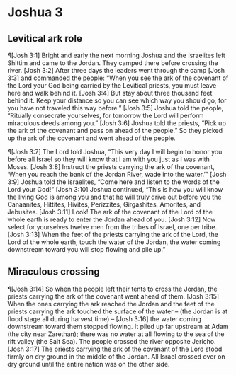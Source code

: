 # Joshua 3

## Levitical ark role
¶[Josh 3:1] Bright and early the next morning Joshua and the Israelites left Shittim and came to the Jordan. They camped there before crossing the river.
[Josh 3:2] After three days the leaders went through the camp
[Josh 3:3] and commanded the people: “When you see the ark of the covenant of the Lord your God being carried by the Levitical priests, you must leave here and walk behind it.
[Josh 3:4] But stay about three thousand feet behind it. Keep your distance so you can see which way you should go, for you have not traveled this way before.”
[Josh 3:5] Joshua told the people, “Ritually consecrate yourselves, for tomorrow the Lord will perform miraculous deeds among you.”
[Josh 3:6] Joshua told the priests, “Pick up the ark of the covenant and pass on ahead of the people.” So they picked up the ark of the covenant and went ahead of the people.

¶[Josh 3:7] The Lord told Joshua, “This very day I will begin to honor you before all Israel so they will know that I am with you just as I was with Moses.
[Josh 3:8] Instruct the priests carrying the ark of the covenant, ‘When you reach the bank of the Jordan River, wade into the water.’”
[Josh 3:9] Joshua told the Israelites, “Come here and listen to the words of the Lord your God!”
[Josh 3:10] Joshua continued, “This is how you will know the living God is among you and that he will truly drive out before you the Canaanites, Hittites, Hivites, Perizzites, Girgashites, Amorites, and Jebusites.
[Josh 3:11] Look! The ark of the covenant of the Lord of the whole earth is ready to enter the Jordan ahead of you.
[Josh 3:12] Now select for yourselves twelve men from the tribes of Israel, one per tribe.
[Josh 3:13] When the feet of the priests carrying the ark of the Lord, the Lord of the whole earth, touch the water of the Jordan, the water coming downstream toward you will stop flowing and pile up.”

## Miraculous crossing
¶[Josh 3:14] So when the people left their tents to cross the Jordan, the priests carrying the ark of the covenant went ahead of them.
[Josh 3:15] When the ones carrying the ark reached the Jordan and the feet of the priests carrying the ark touched the surface of the water – (the Jordan is at flood stage all during harvest time) –
[Josh 3:16] the water coming downstream toward them stopped flowing. It piled up far upstream at Adam (the city near Zarethan); there was no water at all flowing to the sea of the rift valley (the Salt Sea). The people crossed the river opposite Jericho.
[Josh 3:17] The priests carrying the ark of the covenant of the Lord stood firmly on dry ground in the middle of the Jordan. All Israel crossed over on dry ground until the entire nation was on the other side.

